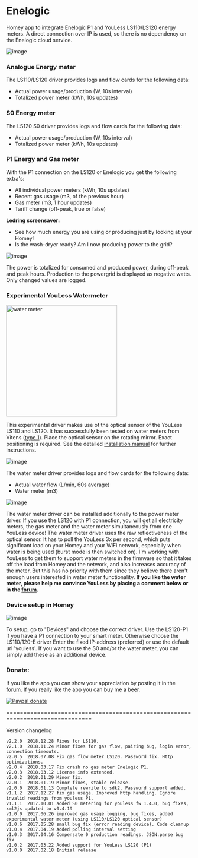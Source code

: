 # Enelogic #

Homey app to integrate Enelogic P1 and YouLess LS110/LS120 energy meters.
A direct connection over IP is used, so there is no dependency on the Enelogic
cloud service.

![image][energy-mobile-card-image]

### Analogue Energy meter ###
The LS110/LS120 driver provides logs and flow cards for the following data:
- Actual power usage/production (W, 10s interval)
- Totalized power meter (kWh, 10s updates)

### S0 Energy meter ###
The LS120 S0 driver provides logs and flow cards for the following data:
- Actual power usage/production (W, 10s interval)
- Totalized power meter (kWh, 10s updates)

### P1 Energy and Gas meter ###
With the P1 connection on the LS120 or Enelogic you get the following extra's:
- All individual power meters (kWh, 10s updates)
- Recent gas usage (m3, of the previous hour)
- Gas meter (m3, 1 hour updates)
- Tariff change (off-peak, true or false)

**Ledring screensaver:**
- See how much energy you are using or producing just by looking at your Homey!
- Is the wash-dryer ready? Am I now producing power to the grid?

![image][energy-insights-image]

The power is totalized for consumed and produced power, during off-peak and
peak hours. Production to the powergrid is displayed as negative watts.
Only changed values are logged.

### Experimental YouLess Watermeter ###
<img src="https://forum.athom.com/uploads/editor/wb/kkyxklvl0jqc.jpg" alt="water meter" width="300"/>

This experimental driver makes use of the optical sensor of the YouLess LS110
and LS120. It has successfully been tested on water meters from Vitens ([type 1]).
Place the optical sensor on the rotating mirror. Exact positioning is required.
See the detailed [installation manual] for further instructions.

![image][water-insights-image]

The water meter driver provides logs and flow cards for the following data:
- Actual water flow (L/min, 60s average)
- Water meter (m3)

![image][water-mobile-card-image]

The water meter driver can be installed additionally to the power meter driver.
If you use the LS120 with P1 connection, you will get all electricity meters, the
gas meter and the water meter simultaneously from one YouLess device!
The water meter driver uses the raw reflectiveness of the optical sensor. It has
to poll the YouLess 3x per second, which puts significant load on your Homey and
your WiFi network, especially when water is being used (burst mode is then
switched on). I'm working with YouLess to get them to support water meters in
the firmware so that it takes off the load from Homey and the network, and also
increases accuracy of the meter. But this has no priority with them since they
believe there aren't enough users interested in water meter functionality.
**If you like the water meter, please help me convince YouLess by placing a
comment below or in the [forum].**

### Device setup in Homey ###
![image][devices-image]

To setup, go to "Devices" and choose the correct driver. Use the LS120-P1 if you
have a P1 connection to your smart meter. Otherwise choose the LS110/120-E driver
Enter the fixed IP-address (preferred) or use the default url 'youless'.
If you want to use the S0 and/or the water meter, you can simply add these as an
additional device.


### Donate: ###
If you like the app you can show your appreciation by posting it in the [forum].
If you really like the app you can buy me a beer.

[![Paypal donate][pp-donate-image]][pp-donate-link]


===============================================================================

Version changelog

```
v2.2.0  2018.12.28 Fixes for LS110.
v2.1.0  2018.11.24 Minor fixes for gas flow, pairing bug, login error, connection timeouts.
v2.0.5  2018.07.08 Fix gas flow meter LS120. Password fix. Http optimizations.
v2.0.4  2018.03.17 Fix crash no gas meter Enelogic P1.
v2.0.3  2018.03.12 License info extended.
v2.0.2  2018.01.29 Minor fix.
v2.0.1  2018.01.19 Minor fixes, stable release.
v2.0.0  2018.01.13 Complete rewrite to sdk2. Password support added.
v1.1.2  2017.12.27 fix gas usage. Improved http handling. Ignore invalid readings from youless P1.
v1.1.1  2017.10.01 added S0 metering for youless fw 1.4.0, bug fixes, xml2js updated to v0.4.19
v1.0.0  2017.06.26 improved gas usage logging, bug fixes, added experimental water meter (using LS110/LS120 optical sensor)
v1.0.6  2017.05.28 small bug fix (error reading device). Code cleanup
v1.0.4  2017.04.19 Added polling interval setting
v1.0.3  2017.04.16 Compensate 0 production readings. JSON.parse bug fix
v1.0.2  2017.03.22 Added support for YouLess LS120 (P1)
v1.0.0  2017.02.18 Initial release
```
[type 1]: https://www.vitens.nl/service/watermeter
[forum]: https://community.athom.com/t/4235
[installation manual]: https://forum.athom.com/discussion/comment/61126/#Comment_61126
[pp-donate-link]: https://www.paypal.com/cgi-bin/webscr?cmd=_s-xclick&hosted_button_id=FV7VNCQ6XBY6L
[pp-donate-image]: https://www.paypalobjects.com/en_US/i/btn/btn_donate_SM.gif
[energy-mobile-card-image]: https://discourse-cdn-sjc1.com/business4/uploads/athom/original/2X/d/d5f2a59c7e2409eee3dabc9888babfa8ed89885a.png
[energy-insights-image]: https://discourse-cdn-sjc1.com/business4/uploads/athom/original/2X/a/a597c81dca654477d71888f644c5f8e8d35fe646.png
[water-mobile-card-image]: https://discourse-cdn-sjc1.com/business4/uploads/athom/original/2X/b/bf55a4ea7d276e559436363ef6e0797528f90814.png
[water-insights-image]: https://discourse-cdn-sjc1.com/business4/uploads/athom/original/2X/5/53ff080e7e55cdc13911a761c384683fd6612b46.png
[water-meter-image]: https://forum.athom.com/uploads/editor/wb/kkyxklvl0jqc.jpg
[devices-image]: https://discourse-cdn-sjc1.com/business4/uploads/athom/original/2X/9/96b25cb89bb25b68d54366e748e708fffc82db15.png